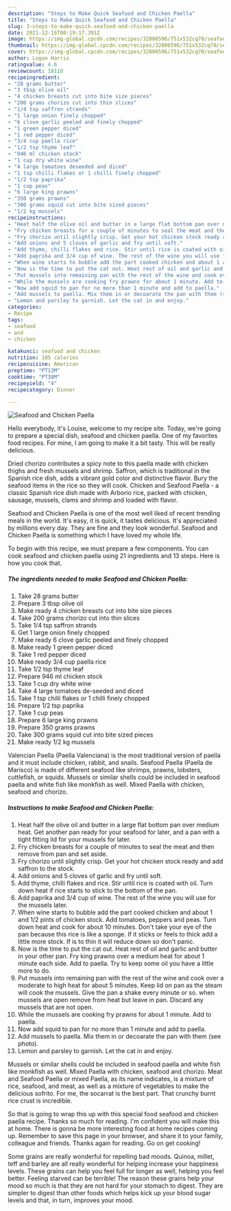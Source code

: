 ```yaml
---
description: "Steps to Make Quick Seafood and Chicken Paella"
title: "Steps to Make Quick Seafood and Chicken Paella"
slug: 3-steps-to-make-quick-seafood-and-chicken-paella
date: 2021-12-16T00:19:17.391Z
image: https://img-global.cpcdn.com/recipes/32806596/751x532cq70/seafood-and-chicken-paella-recipe-main-photo.jpg
thumbnail: https://img-global.cpcdn.com/recipes/32806596/751x532cq70/seafood-and-chicken-paella-recipe-main-photo.jpg
cover: https://img-global.cpcdn.com/recipes/32806596/751x532cq70/seafood-and-chicken-paella-recipe-main-photo.jpg
author: Logan Harris
ratingvalue: 4.6
reviewcount: 18110
recipeingredient:
- "28 grams butter"
- "3 tbsp olive oil"
- "4 chicken breasts cut into bite size pieces"
- "200 grams chorizo cut into thin slices"
- "1/4 tsp saffron strands"
- "1 large onion finely chopped"
- "6 clove garlic peeled and finely chopped"
- "1 green pepper diced"
- "1 red pepper diced"
- "3/4 cup paella rice"
- "1/2 tsp thyme leaf"
- "946 ml chicken stock"
- "1 cup dry white wine"
- "4 large tomatoes deseeded and diced"
- "1 tsp chilli flakes or 1 chilli finely chopped"
- "1/2 tsp paprika"
- "1 cup peas"
- "6 large king prawns"
- "350 grams prawns"
- "300 grams squid cut into bite sized pieces"
- "1/2 kg mussels"
recipeinstructions:
- "Heat half the olive oil and butter in a large flat bottom pan over medium heat. Get another pan ready for your seafood for later, and a pan with a tight fitting lid for your mussels for later."
- "Fry chicken breasts for a couple of minutes to seal the meat and then remove from pan and set aside."
- "Fry chorizo until slightly crisp. Get your hot chicken stock ready and add saffron to the stock."
- "Add onions and 5 cloves of garlic and fry until soft."
- "Add thyme, chilli flakes and rice. Stir until rice is coated with oil. Turn down heat if rice starts to stick to the bottom of the pan."
- "Add paprika and 3/4 cup of wine. The rest of the wine you will use for the mussels later."
- "When wine starts to bubble add the part cooked chicken and about 1 and 1/2 pints of chicken stock. Add tomatoes, peppers and peas. Turn down heat and cook for about 10 minutes. Don&#39;t take your eye of the pan because this rice is like a sponge. If it sticks or feels to thick add a little more stock. If is to thin it will reduce down so don&#39;t panic."
- "Now is the time to put the cat out. Heat rest of oil and garlic and butter in your other pan. Fry king prawns over a medium heat for about 1 minute each side. Add to paella. Try to keep some oil you have a little more to do."
- "Put mussels into remaining pan with the rest of the wine and cook over a moderate to high heat for about 5 minutes. Keep lid on pan as the steam will cook the mussels. Give the pan a shake every minute or so. when mussels are open remove from heat but leave in pan. Discard any mussels that are not open."
- "While the mussels are cooking fry prawns for about 1 minute. Add to paella."
- "Now add squid to pan for no more than 1 minute and add to paella."
- "Add mussels to paella. Mix them in or decoarate the pan with them (see photo)."
- "Lemon and parsley to garnish. Let the cat in and enjoy."
categories:
- Recipe
tags:
- seafood
- and
- chicken

katakunci: seafood and chicken 
nutrition: 105 calories
recipecuisine: American
preptime: "PT13M"
cooktime: "PT38M"
recipeyield: "4"
recipecategory: Dinner

---
```



![Seafood and Chicken Paella](https://img-global.cpcdn.com/recipes/32806596/751x532cq70/seafood-and-chicken-paella-recipe-main-photo.jpg)

Hello everybody, it's Louise, welcome to my recipe site. Today, we're going to prepare a special dish, seafood and chicken paella. One of my favorites food recipes. For mine, I am going to make it a bit tasty. This will be really delicious.

Dried chorizo contributes a spicy note to this paella made with chicken thighs and fresh mussels and shrimp. Saffron, which is traditional in the Spanish rice dish, adds a vibrant gold color and distinctive flavor. Bury the seafood items in the rice so they will cook. Chicken and Seafood Paella - a classic Spanish rice dish made with Arborio rice, packed with chicken, sausage, mussels, clams and shrimp and loaded with flavor.

Seafood and Chicken Paella is one of the most well liked of recent trending meals in the world. It's easy, it is quick, it tastes delicious. It's appreciated by millions every day. They are fine and they look wonderful. Seafood and Chicken Paella is something which I have loved my whole life.


To begin with this recipe, we must prepare a few components. You can cook seafood and chicken paella using 21 ingredients and 13 steps. Here is how you cook that.

<!--inarticleads1-->

##### The ingredients needed to make Seafood and Chicken Paella:

1. Take 28 grams butter
1. Prepare 3 tbsp olive oil
1. Make ready 4 chicken breasts cut into bite size pieces
1. Take 200 grams chorizo cut into thin slices
1. Take 1/4 tsp saffron strands
1. Get 1 large onion finely chopped
1. Make ready 6 clove garlic peeled and finely chopped
1. Make ready 1 green pepper diced
1. Take 1 red pepper diced
1. Make ready 3/4 cup paella rice
1. Take 1/2 tsp thyme leaf
1. Prepare 946 ml chicken stock
1. Take 1 cup dry white wine
1. Take 4 large tomatoes de-seeded and diced
1. Take 1 tsp chilli flakes or 1 chilli finely chopped
1. Prepare 1/2 tsp paprika
1. Take 1 cup peas
1. Prepare 6 large king prawns
1. Prepare 350 grams prawns
1. Take 300 grams squid cut into bite sized pieces
1. Make ready 1/2 kg mussels


Valencian Paella (Paella Valenciana) is the most traditional version of paella and it must include chicken, rabbit, and snails. Seafood Paella (Paella de Marisco) is made of different seafood like shrimps, prawns, lobsters, cuttlefish, or squids. Mussels or similar shells could be included in seafood paella and white fish like monkfish as well. Mixed Paella with chicken, seafood and chorizo. 

<!--inarticleads2-->

##### Instructions to make Seafood and Chicken Paella:

1. Heat half the olive oil and butter in a large flat bottom pan over medium heat. Get another pan ready for your seafood for later, and a pan with a tight fitting lid for your mussels for later.
1. Fry chicken breasts for a couple of minutes to seal the meat and then remove from pan and set aside.
1. Fry chorizo until slightly crisp. Get your hot chicken stock ready and add saffron to the stock.
1. Add onions and 5 cloves of garlic and fry until soft.
1. Add thyme, chilli flakes and rice. Stir until rice is coated with oil. Turn down heat if rice starts to stick to the bottom of the pan.
1. Add paprika and 3/4 cup of wine. The rest of the wine you will use for the mussels later.
1. When wine starts to bubble add the part cooked chicken and about 1 and 1/2 pints of chicken stock. Add tomatoes, peppers and peas. Turn down heat and cook for about 10 minutes. Don&#39;t take your eye of the pan because this rice is like a sponge. If it sticks or feels to thick add a little more stock. If is to thin it will reduce down so don&#39;t panic.
1. Now is the time to put the cat out. Heat rest of oil and garlic and butter in your other pan. Fry king prawns over a medium heat for about 1 minute each side. Add to paella. Try to keep some oil you have a little more to do.
1. Put mussels into remaining pan with the rest of the wine and cook over a moderate to high heat for about 5 minutes. Keep lid on pan as the steam will cook the mussels. Give the pan a shake every minute or so. when mussels are open remove from heat but leave in pan. Discard any mussels that are not open.
1. While the mussels are cooking fry prawns for about 1 minute. Add to paella.
1. Now add squid to pan for no more than 1 minute and add to paella.
1. Add mussels to paella. Mix them in or decoarate the pan with them (see photo).
1. Lemon and parsley to garnish. Let the cat in and enjoy.


Mussels or similar shells could be included in seafood paella and white fish like monkfish as well. Mixed Paella with chicken, seafood and chorizo. Meat and Seafood Paella or mixed Paella, as its name indicates, is a mixture of rice, seafood, and meat, as well as a mixture of vegetables to make the delicious sofrito. For me, the socarrat is the best part. That crunchy burnt rice crust is incredible. 

So that is going to wrap this up with this special food seafood and chicken paella recipe. Thanks so much for reading. I'm confident you will make this at home. There is gonna be more interesting food at home recipes coming up. Remember to save this page in your browser, and share it to your family, colleague and friends. Thanks again for reading. Go on get cooking!

Some grains are really wonderful for repelling bad moods. Quinoa, millet, teff and barley are all really wonderful for helping increase your happiness levels. These grains can help you feel full for longer as well, helping you feel better. Feeling starved can be terrible! The reason these grains help your mood so much is that they are not hard for your stomach to digest. They are simpler to digest than other foods which helps kick up your blood sugar levels and that, in turn, improves your mood.
